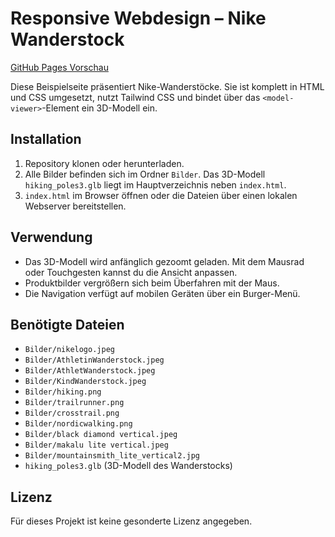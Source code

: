 # Responsive Webdesign – Nike Wanderstock

[GitHub Pages Vorschau](https://stevene98.github.io/responsive-webdesign/responsive-webdesign-trailrunning/)

Diese Beispielseite präsentiert Nike-Wanderstöcke. Sie ist komplett in HTML und CSS umgesetzt, nutzt Tailwind CSS und bindet über das `<model-viewer>`-Element ein 3D-Modell ein.

## Installation
1. Repository klonen oder herunterladen.
2. Alle Bilder befinden sich im Ordner `Bilder`. Das 3D-Modell `hiking_poles3.glb` liegt im Hauptverzeichnis neben `index.html`.
3. `index.html` im Browser öffnen oder die Dateien über einen lokalen Webserver bereitstellen.

## Verwendung
- Das 3D-Modell wird anfänglich gezoomt geladen. Mit dem Mausrad oder Touchgesten kannst du die Ansicht anpassen.
- Produktbilder vergrößern sich beim Überfahren mit der Maus.
- Die Navigation verfügt auf mobilen Geräten über ein Burger-Menü.

## Benötigte Dateien
- `Bilder/nikelogo.jpeg`
- `Bilder/AthletinWanderstock.jpeg`
- `Bilder/AthletWanderstock.jpeg`
- `Bilder/KindWanderstock.jpeg`
- `Bilder/hiking.png`
- `Bilder/trailrunner.png`
- `Bilder/crosstrail.png`
- `Bilder/nordicwalking.png`
- `Bilder/black diamond vertical.jpeg`
- `Bilder/makalu lite vertical.jpeg`
- `Bilder/mountainsmith_lite_vertical2.jpg`
- `hiking_poles3.glb` (3D-Modell des Wanderstocks)

## Lizenz
Für dieses Projekt ist keine gesonderte Lizenz angegeben.
